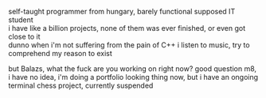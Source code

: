 self-taught programmer from hungary, barely functional supposed IT student  
i have like a billion projects, none of them was ever finished, or even got close to it  
dunno when i'm not suffering from the pain of C++ i listen to music, try to comprehend my reason to exist

but Balazs, what the fuck are you working on right now?
good question m8, i have no idea, i'm doing a portfolio looking thing now, but i have an ongoing terminal chess project, currently suspended
